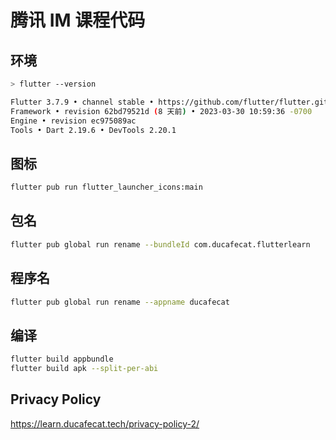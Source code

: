 # 腾讯 IM 课程代码

## 环境

```sh
> flutter --version

Flutter 3.7.9 • channel stable • https://github.com/flutter/flutter.git
Framework • revision 62bd79521d (8 天前) • 2023-03-30 10:59:36 -0700
Engine • revision ec975089ac
Tools • Dart 2.19.6 • DevTools 2.20.1
```

## 图标

```sh
flutter pub run flutter_launcher_icons:main
```

## 包名

```sh
flutter pub global run rename --bundleId com.ducafecat.flutterlearn
```

## 程序名

```sh
flutter pub global run rename --appname ducafecat
```

## 编译

```sh
flutter build appbundle
flutter build apk --split-per-abi
```

## Privacy Policy

https://learn.ducafecat.tech/privacy-policy-2/
